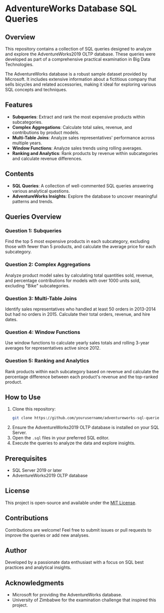 # AdventureWorks Database SQL Queries

## Overview
This repository contains a collection of SQL queries designed to analyze and explore the AdventureWorks2019 OLTP database. These queries were developed as part of a comprehensive practical examination in Big Data Technologies.

The AdventureWorks database is a robust sample dataset provided by Microsoft. It includes extensive information about a fictitious company that sells bicycles and related accessories, making it ideal for exploring various SQL concepts and techniques.

## Features
- **Subqueries**: Extract and rank the most expensive products within subcategories.
- **Complex Aggregations**: Calculate total sales, revenue, and contributions by product models.
- **Multi-Table Joins**: Analyze sales representatives' performance across multiple years.
- **Window Functions**: Analyze sales trends using rolling averages.
- **Ranking and Analytics**: Rank products by revenue within subcategories and calculate revenue differences.

## Contents
- **SQL Queries**: A collection of well-commented SQL queries answering various analytical questions.
- **AdventureWorks Insights**: Explore the database to uncover meaningful patterns and trends.

## Queries Overview
### Question 1: Subqueries
Find the top 5 most expensive products in each subcategory, excluding those with fewer than 5 products, and calculate the average price for each subcategory.

### Question 2: Complex Aggregations
Analyze product model sales by calculating total quantities sold, revenue, and percentage contributions for models with over 1000 units sold, excluding "Bike" subcategories.

### Question 3: Multi-Table Joins
Identify sales representatives who handled at least 50 orders in 2013-2014 but had no orders in 2015. Calculate their total orders, revenue, and hire dates.

### Question 4: Window Functions
Use window functions to calculate yearly sales totals and rolling 3-year averages for representatives active since 2012.

### Question 5: Ranking and Analytics
Rank products within each subcategory based on revenue and calculate the percentage difference between each product's revenue and the top-ranked product.

## How to Use
1. Clone this repository:
   ```bash
   git clone https://github.com/yourusername/adventureworks-sql-queries.git
   ```
2. Ensure the AdventureWorks2019 OLTP database is installed on your SQL Server.
3. Open the `.sql` files in your preferred SQL editor.
4. Execute the queries to analyze the data and explore insights.

## Prerequisites
- SQL Server 2019 or later
- AdventureWorks2019 OLTP database

## License
This project is open-source and available under the [MIT License](LICENSE).

## Contributions
Contributions are welcome! Feel free to submit issues or pull requests to improve the queries or add new analyses.

## Author
Developed by a passionate data enthusiast with a focus on SQL best practices and analytical insights.

## Acknowledgments
- Microsoft for providing the AdventureWorks database.
- University of Zimbabwe for the examination challenge that inspired this project.

